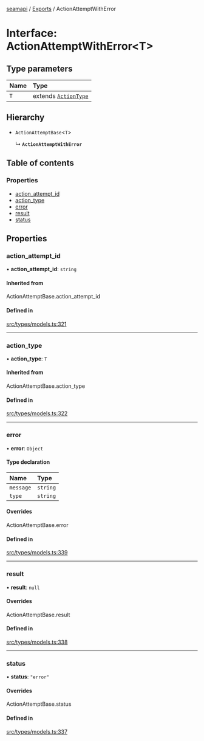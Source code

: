 [seamapi](../README.md) / [Exports](../modules.md) / ActionAttemptWithError

# Interface: ActionAttemptWithError<T\>

## Type parameters

| Name | Type |
| :------ | :------ |
| `T` | extends [`ActionType`](../modules.md#actiontype) |

## Hierarchy

- `ActionAttemptBase`<`T`\>

  ↳ **`ActionAttemptWithError`**

## Table of contents

### Properties

- [action\_attempt\_id](ActionAttemptWithError.md#action_attempt_id)
- [action\_type](ActionAttemptWithError.md#action_type)
- [error](ActionAttemptWithError.md#error)
- [result](ActionAttemptWithError.md#result)
- [status](ActionAttemptWithError.md#status)

## Properties

### action\_attempt\_id

• **action\_attempt\_id**: `string`

#### Inherited from

ActionAttemptBase.action\_attempt\_id

#### Defined in

[src/types/models.ts:321](https://github.com/seamapi/javascript/blob/main/src/types/models.ts#L321)

___

### action\_type

• **action\_type**: `T`

#### Inherited from

ActionAttemptBase.action\_type

#### Defined in

[src/types/models.ts:322](https://github.com/seamapi/javascript/blob/main/src/types/models.ts#L322)

___

### error

• **error**: `Object`

#### Type declaration

| Name | Type |
| :------ | :------ |
| `message` | `string` |
| `type` | `string` |

#### Overrides

ActionAttemptBase.error

#### Defined in

[src/types/models.ts:339](https://github.com/seamapi/javascript/blob/main/src/types/models.ts#L339)

___

### result

• **result**: ``null``

#### Overrides

ActionAttemptBase.result

#### Defined in

[src/types/models.ts:338](https://github.com/seamapi/javascript/blob/main/src/types/models.ts#L338)

___

### status

• **status**: ``"error"``

#### Overrides

ActionAttemptBase.status

#### Defined in

[src/types/models.ts:337](https://github.com/seamapi/javascript/blob/main/src/types/models.ts#L337)
